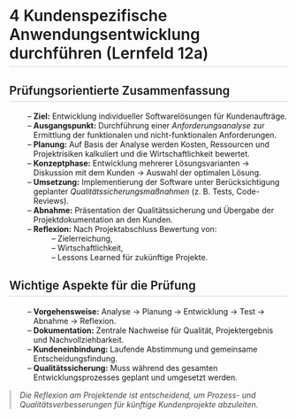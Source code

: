 # 4 Kundenspezifische Anwendungsentwicklung durchführen (Lernfeld 12a)

<html>
<head>
<style>
h1, h2 {
  font-weight: 600;
  border-bottom: 2px solid #e5e7eb;
  padding-bottom: 6px;
  margin-top: 30px;
}
ul {
  margin-left: 20px;
  list-style-type: "– ";
}
code {
  background: #f3f4f6;
  padding: 2px 5px;
  border-radius: 4px;
  font-family: 'Consolas', monospace;
}
blockquote {
  border-left: 4px solid #d1d5db;
  padding-left: 15px;
  color: #444;
  font-style: italic;
  margin: 15px 0;
}
</style>
</head>
<body>


<h2>Prüfungsorientierte Zusammenfassung</h2>

<ul>
  <li><strong>Ziel:</strong> Entwicklung individueller Softwarelösungen für Kundenaufträge.</li>
  <li><strong>Ausgangspunkt:</strong> Durchführung einer <em>Anforderungsanalyse</em> zur Ermittlung der funktionalen und nicht-funktionalen Anforderungen.</li>
  <li><strong>Planung:</strong> Auf Basis der Analyse werden Kosten, Ressourcen und Projektrisiken kalkuliert und die Wirtschaftlichkeit bewertet.</li>
  <li><strong>Konzeptphase:</strong> Entwicklung mehrerer Lösungsvarianten → Diskussion mit dem Kunden → Auswahl der optimalen Lösung.</li>
  <li><strong>Umsetzung:</strong> Implementierung der Software unter Berücksichtigung geplanter <em>Qualitätssicherungsmaßnahmen</em> (z. B. Tests, Code-Reviews).</li>
  <li><strong>Abnahme:</strong> Präsentation der Qualitätssicherung und Übergabe der Projektdokumentation an den Kunden.</li>
  <li><strong>Reflexion:</strong> Nach Projektabschluss Bewertung von:
    <ul>
      <li>Zielerreichung,</li>
      <li>Wirtschaftlichkeit,</li>
      <li>Lessons Learned für zukünftige Projekte.</li>
    </ul>
  </li>
</ul>

<h2>Wichtige Aspekte für die Prüfung</h2>

<ul>
  <li><strong>Vorgehensweise:</strong> Analyse → Planung → Entwicklung → Test → Abnahme → Reflexion.</li>
  <li><strong>Dokumentation:</strong> Zentrale Nachweise für Qualität, Projektergebnis und Nachvollziehbarkeit.</li>
  <li><strong>Kundeneinbindung:</strong> Laufende Abstimmung und gemeinsame Entscheidungsfindung.</li>
  <li><strong>Qualitätssicherung:</strong> Muss während des gesamten Entwicklungsprozesses geplant und umgesetzt werden.</li>
</ul>

<blockquote>
Die Reflexion am Projektende ist entscheidend, um Prozess- und Qualitätsverbesserungen für künftige Kundenprojekte abzuleiten.
</blockquote>

</body>
</html>

